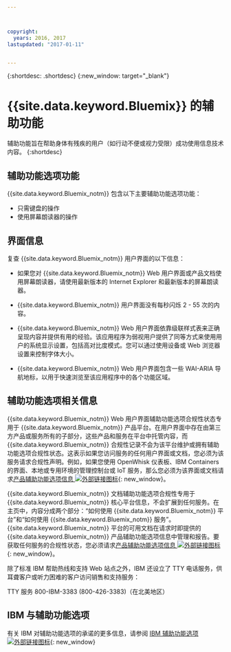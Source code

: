 ```yaml
---



copyright:
  years: 2016, 2017
lastupdated: "2017-01-11"


---
```


{:shortdesc: .shortdesc}
{:new_window: target="_blank"}

# {{site.data.keyword.Bluemix}} 的辅助功能

辅助功能旨在帮助身体有残疾的用户（如行动不便或视力受限）成功使用信息技术内容。
{:shortdesc}

## 辅助功能选项功能

<!-- Describe any accessibility features that your product offers (even if the product does not meet ALL of the requirements). You can  document positive workarounds. One example of a positive workaround is during an installation, where the product's graphical user interface is not compliant, the user can use the silent installation method to complete the installation by using a console command.

Do not itemize every checkpoint that the product meets because many of the checkpoint requirements are internal requirements.

Use the following introductory sentence and list for this section.  If your product does not support a feature in the list, remove that list item. Add features to the list that are supported by your product. -->

{{site.data.keyword.Bluemix_notm}} 包含以下主要辅助功能选项功能：

* 只需键盘的操作
* 使用屏幕朗读器的操作


## 界面信息


复查 {{site.data.keyword.Bluemix_notm}} 用户界面的以下信息：

* 如果您对 {{site.data.keyword.Bluemix_notm}} Web 用户界面或产品文档使用屏幕朗读器，请使用最新版本的 Internet Explorer 和最新版本的屏幕朗读器。

<!-- If your product excludes flashing or blinking text, objects, or other elements that have a flash or blink frequency
greater than 2 Hz and lower than 55 Hz, include the following sentence. -->

* {{site.data.keyword.Bluemix_notm}} 用户界面没有每秒闪烁 2 - 55 次的内容。


* {{site.data.keyword.Bluemix_notm}} Web 用户界面依靠级联样式表来正确呈现内容并提供有用的经验。该应用程序为弱视用户提供了同等方式来使用用户的系统显示设置，包括高对比度模式。您可以通过使用设备或 Web 浏览器设置来控制字体大小。


* {{site.data.keyword.Bluemix_notm}} Web 用户界面包含一些 WAI-ARIA 导航地标，以用于快速浏览至该应用程序中的各个功能区域。


## 辅助功能选项相关信息

{{site.data.keyword.Bluemix_notm}} Web 用户界面辅助功能选项合规性状态专用于 {{site.data.keyword.Bluemix_notm}} 产品平台。在用户界面中存在由第三方产品或服务所有的子部分，这些产品和服务在平台中托管内容，而 {{site.data.keyword.Bluemix_notm}} 合规性记录不会为该平台维护或拥有辅助功能选项合规性状态。这表示如果您访问服务的任何用户界面或文档，您必须为该服务请求合规性声明。例如，如果您使用 OpenWhisk 仪表板、IBM Containers 的界面、本地或专用环境的管理控制台或 IoT 服务，那么您必须为该界面或文档请求[产品辅助功能选项信息 ![外部链接图标](../icons/launch-glyph.svg)](http://www-03.ibm.com/able/product_accessibility/index.html){: new_window}。

{{site.data.keyword.Bluemix_notm}} 文档辅助功能选项合规性专用于 {{site.data.keyword.Bluemix_notm}} 核心平台信息，不会扩展到任何服务。在主页中，内容分成两个部分：“如何使用 {{site.data.keyword.Bluemix_notm}} 平台”和“如何使用 {{site.data.keyword.Bluemix_notm}} 服务”。{{site.data.keyword.Bluemix_notm}} 平台的可用文档在请求时即提供的 {{site.data.keyword.Bluemix_notm}} 产品辅助功能选项信息中管理和报告。要获取任何服务的合规性状态，您必须请求[产品辅助功能选项信息 ![外部链接图标](../icons/launch-glyph.svg)](http://www-03.ibm.com/able/product_accessibility/index.html){: new_window}。

除了标准 IBM 帮助热线和支持 Web 站点之外，IBM 还设立了 TTY 电话服务，供耳聋客户或听力困难的客户访问销售和支持服务：

TTY 服务 800-IBM-3383 (800-426-3383)（在北美地区）

## IBM 与辅助功能选项

有关 IBM 对辅助功能选项的承诺的更多信息，请参阅 [IBM 辅助功能选项 ![外部链接图标](../icons/launch-glyph.svg)](www.ibm.com/able){: new_window}
